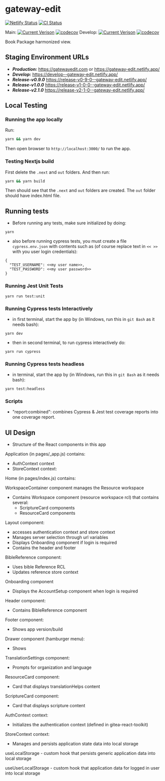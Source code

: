 # gateway-edit

[![Netlify Status](https://api.netlify.com/api/v1/badges/58e59c6e-0cea-43cd-b535-86d3495ce3c9/deploy-status)](https://app.netlify.com/sites/gateway-edit/deploys)
[![CI Status](https://github.com/unfoldingWord/gateway-edit/workflows/Run%20Cypress%20and%20Jest%20Tests/badge.svg)](https://github.com/unfoldingWord/gateway-edit/actions)

Main:
[![Current Verison](https://img.shields.io/github/package-json/v/unfoldingWord/gateway-edit/main)](https://github.com/unfoldingWord/gateway-edit/tags)
[![codecov](https://codecov.io/gh/unfoldingWord/gateway-edit/branch/main/graph/badge.svg?token=0HTP1JR1UL)](https://codecov.io/gh/unfoldingWord/gateway-edit)
Develop:
[![Current Verison](https://img.shields.io/github/package-json/v/unfoldingWord/gateway-edit/develop)](https://github.com/unfoldingWord/gateway-edit/tags)
[![codecov](https://codecov.io/gh/unfoldingWord/gateway-edit/branch/develop/graph/badge.svg?token=0HTP1JR1UL)](https://codecov.io/gh/unfoldingWord/gateway-edit)

Book Package harmonized view.

## Staging Environment URLs

- **_Production:_** https://gatewayedit.com or https://gateway-edit.netlify.app/
- **_Develop:_** https://develop--gateway-edit.netlify.app/
- **_Release-v0.9.0_** https://release-v0-9-0--gateway-edit.netlify.app/
- **_Release-v1.0.0_** https://release-v1-0-0--gateway-edit.netlify.app/
- **_Release-v2.1.0_** https://release-v2-1-0--gateway-edit.netlify.app/

## Local Testing

### Running the app locally

Run:
```bash
yarn && yarn dev
```

Then open browser to `http://localhost:3000/` to run the app.

### Testing Nextjs build

First delete the `.next` and `out` folders. And then run:

```bash
yarn && yarn build
```

Then should see that the `.next` and `out` folders are created.  The `out` folder should have index.html file.



## Running tests

- Before running any tests, make sure initialized by doing:

```
yarn
```

- also before running cypress tests, you must create a file `cypress.env.json` with contents such as (of course replace text in `<< >>` with you user login credentials):

```
{
  "TEST_USERNAME": <<my user name>>,
  "TEST_PASSWORD": <<my user password>>
}
```

### Running Jest Unit Tests

```
yarn run test:unit
```

### Running Cypress tests Interactively

- in first terminal, start the app by (in Windows, run this in `git Bash` as it needs bash):

```
yarn dev
```

- then in second terminal, to run cypress interactively do:

```
yarn run cypress
```

### Running Cypress tests headless

- in terminal, start the app by (in Windows, run this in `git Bash` as it needs bash):

```
yarn test:headless
```

### Scripts

- "report:combined": combines Cypress & Jest test coverage reports into one coverage report.


## UI Design

- Structure of the React components in this app

Application (in pages/\_app.js) contains:

- AuthContext context
- StoreContext context:

Home (in pages/index.js) contains:
<Layout>
<WorkspaceContainer />
</Layout>

WorkspaceContainer component manages the Resource workspace

- Contains Workspace component (resource workspace rcl) that contains several:
  - ScriptureCard components
  - ResourceCard components

Layout component:

- accesses authentication context and store context
- Manages server selection through url variables
- Displays Onboarding component if login is required
- Contains the header and footer

BibleReference component:

- Uses bible Reference RCL
- Updates reference store context

Onboarding component

- Displays the AccountSetup component when login is required

Header component:

- Contains BibleReference component

Footer component:

- Shows app version/build

Drawer component (hamburger menu):

- Shows

TranslationSettings component:

- Prompts for organization and language

ResourceCard component:

- Card that displays translationHelps content

ScriptureCard component:

- Card that displays scripture content

AuthContext context:

- Initializes the authentication context (defined in gitea-react-toolkit)

StoreContext context:

- Manages and persists application state data into local storage

useLocalStorage - custom hook that persists generic application data into local storage

useUserLocalStorage - custom hook that application data for logged in user into local storage

